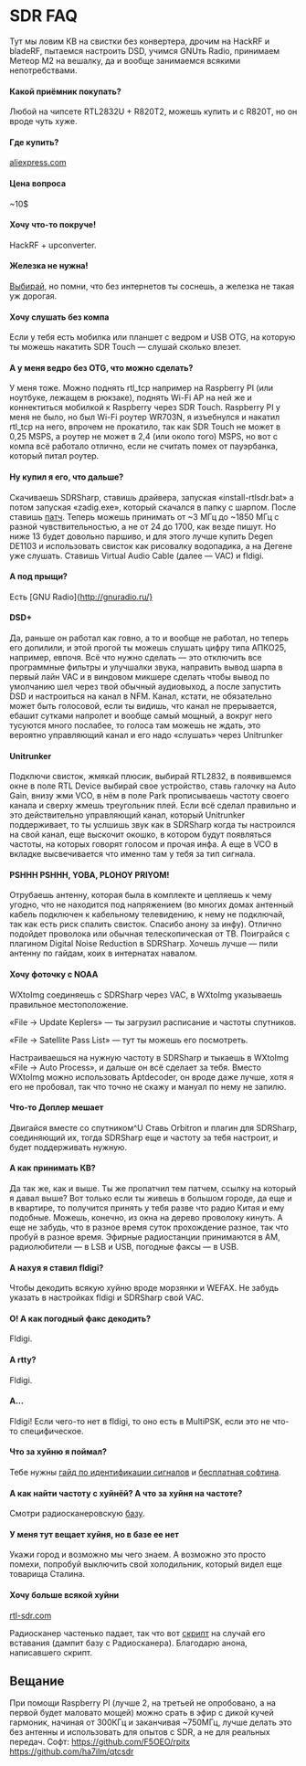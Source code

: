 # SDR FAQ

Тут мы ловим КВ на свистки без конвертера, дрочим на HackRF и bladeRF, пытаемся настроить DSD, учимся GNUть Radio, принимаем Метеор М2 на вешалку, да и вообще занимаемся всякими непотребствами.

#### Какой приёмник покупать?
Любой на чипсете RTL2832U + R820T2, можешь купить и с R820T, но он вроде чуть хуже.

#### Где купить?
[aliexpress.com](http://www.aliexpress.com/wholesale?catId=0&SearchText=sdr+rtl2832u+r820t2)

#### Цена вопроса
~10$

#### Хочу что-то покруче!
HackRF + upconverter.

#### Железка не нужна!
[Выбирай](http://websdr.org), но помни, что без интернетов ты соснешь, а железка не такая уж дорогая.

#### Хочу слушать без компа
Если у тебя есть мобилка или планшет с ведром и USB OTG, на которую ты можешь накатить SDR Touch — слушай сколько влезет.

#### А у меня ведро без OTG, что можно сделать?
У меня тоже.
Можно поднять rtl_tcp например на Raspberry PI (или ноутбуке, лежащем в рюкзаке), поднять Wi-Fi AP на ней же и коннектиться мобилкой к Raspberry через SDR Touch. Raspberry PI у меня не было, но был Wi-Fi роутер WR703N, я изъебнулся и накатил rtl_tcp на него, впрочем не прокатило, так как SDR Touch не может в 0,25 MSPS, а роутер не может в 2,4 (или около того) MSPS, но вот с компа всё работало отлично, если не считать помех от пауэрбанка, который питал роутер.

#### Ну купил я его, что дальше?
Скачиваешь SDRSharp, ставишь драйвера, запуская «install-rtlsdr.bat» а потом запуская «zadig.exe», который скачался в папку с шарпом. После ставишь [патч](http://www.rtl-sdr.com/new-experimental-r820t-rtl-sdr-driver-tunes-13-mhz-lower/). Теперь можешь принимать от ~3 МГц до ~1850 МГц с разной чувствительностью, а не от 24 до 1700, как везде пишут. Но ниже 13 будет довольно паршиво, и для этого лучше купить Degen DE1103 и использовать свисток как рисовалку водопадика, а на Дегене уже слушать.
Ставишь Virtual Audio Cable (далее — VAC) и fldigi.

#### А под прыщи?
Есть [GNU Radio]{http://gnuradio.ru/}

#### DSD+
Да, раньше он работал как говно, а то и вообще не работал, но теперь его допилили, и этой прогой ты можешь слушать цифру типа АПКО25, например, евпочя. Всё что нужно сделать — это отключить все программные фильтры и улучшалки звука, направить вывод шарпа в первый лайн VAC и в виндовом микшере сделать чтобы вывод по умолчанию шел через твой обычный аудиовыход, а после запустить DSD и настроиться на канал в NFM. Канал, кстати, не обязательно может быть голосовой, если ты видишь, что канал не прерывается, ебашит сутками напролет и вообще самый мощный, а вокруг него тусуются много послабее, то голоса там можешь не ждать, это вероятно управляющий канал и его надо «слушать» через Unitrunker

#### Unitrunker
Подключи свисток, жмякай плюсик, выбирай RTL2832, в появившемся окне в поле RTL Device выбирай свое устройство, ставь галочку на Auto Gain, внизу жми VCO, в нём в поле Park прописываешь частоту своего канала и сверху жмешь треугольник плей. Если всё сделал правильно и это действительно управляющий канал, который Unitrunker поддерживает, то ты услшишь звук как в SDRSharp когда ты настроился на свой канал, еще выскочит окошко, в котором будут появляться частоты, на которых говорят голосом и прочая инфа. А еще в VCO в вкладке высвечивается что именно там у тебя за тип сигнала.

#### PSHHH PSHHH, YOBA, PLOHOY PRIYOM!
Отрубаешь антенну, которая была в комплекте и цепляешь к чему угодно, что не находится под напряжением (во многих домах антенный кабель подключен к кабельному телевидению, к нему не подключай, так как есть риск спалить свисток. Спасибо анону за инфу). Отлично подойдет проволока или обычная телескопическая от ТВ. Поиграйся с плагином Digital Noise Reduction в SDRSharp. Хочешь лучше — пили антенну по гайдам, коих в интернатах навалом.

#### Хочу фоточку с NOAA
WXtoImg соединяешь с SDRSharp через VAC, в WXtoImg указываешь правильное местоположение.

«File → Update Keplers» — ты загрузил расписание и частоты спутников.

«File → Satellite Pass List» — тут ты можешь его посмотреть.

Настраиваешься на нужную частоту в SDRSharp и тыкаешь в WXtoImg «File → Auto Process», и дальше он всё сделает за тебя. Вместо WXtoImg можно использовать Aptdecoder, он вроде даже лучше, хотя я его не пробовал, так что точно не скажу и мануал по нему не запилю.

#### Что-то Доплер мешает
Двигайся вместе со спутником^U
Ставь Оrbitron и плагин для SDRSharp, соединяющий их, тогда SDRSharp еще и частоту за тебя настроит, и будет поддерживать нужную.

#### А как принимать КВ?
Да так же, как и выше. Ты же пропатчил тем патчем, ссылку на который я давал выше? Вот только если ты живешь в большом городе, да еще и в квартире, то получится принять у тебя разве что радио Китая и ему подобные. Можешь, конечно, из окна на дерево проволоку кинуть. А еще не забудь, что в разное время суток прохождение разное, так что пробуй в разное время. Эфирные радиостанции принимаются в AM, радиолюбители — в LSB и USB, погодные факсы — в USB.

#### А нахуя я ставил fldigi?
Чтобы декодить всякую хуйню вроде морзянки и WEFAX. Не забудь указать в настройках fldigi  и SDRSharp свой VAC.

#### О! А как погодный факс декодить?
Fldigi.

#### А rtty?
Fldigi.

#### А…
Fldigi! Если чего-то нет в fldigi, то оно есть в MultiPSK, если это не что-то специфическое.

#### Что за хуйню я поймал?
Тебе нужны [гайд по идентификации сигналов](http://www.sigidwiki.com/wiki/Signal_Identification_Guide) и [бесплатная софтина](http://www.rtl-sdr.com/artemis-free-signal-identification-software/).

#### А как найти частоту c хуйнёй? А что за хуйня на частоте?
Смотри радиосканеровскую [базу](http://radioscanner.ru/base).

#### У меня тут вещает хуйня, но в базе ее нет
Укажи город и возможно мы чего знаем. А возможно это просто помехи, попробуй выключить свой холодильник, который видел еще товарища Сталина.

#### Хочу больше всякой хуйни
[rtl-sdr.com](http://rtl-sdr.com)

Радиосканер частенько падает, так что вот [скрипт](http://pastebin.com/mDF1gWru) на случай его вставания (дампит базу с Радиосканера). Благодарю анона, написавшего скрипт.

## Вещание

При помощи Raspberry PI (лучше 2, на третьей не опробовано, а на первой будет маловато мощей) можно срать в эфир с дикой кучей гармоник, начиная от 300КГц и заканчивая ~750МГц, лучше делать это без антенны и использовать для опытов с SDR, а не для реальных передач.
Софт: https://github.com/F5OEO/rpitx https://github.com/ha7ilm/qtcsdr
